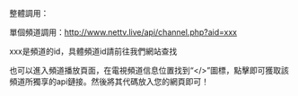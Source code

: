 
整體調用：
<!--Nettv.Liv代碼開始-->
<script>
var w = '1000'; //寬度
var h = '500'; //高度
document.write('<iframe src="//www.nettvplus.live/api" width="'+w+'" height="'+h+'" scrolling="no" frameborder="0" marginwidth="0" marginheight="0" border="0"></iframe>');
</script>
<!--Nettv.Live代碼結束-->

單個頻道調用：http://www.nettv.live/api/channel.php?aid=xxx

xxx是頻道的id，具體頻道id請前往我們網站查找


也可以進入頻道播放頁面，在電視頻道信息位置找到“</>”圖標，點擊即可獲取該頻道所獨享的api鏈接。然後將其代碼放入您的網頁即可！
